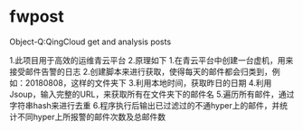 # fwpost
Object-Q:QingCloud get and analysis posts

1.此项目用于高效的运维青云平台
2.原理如下
      1.在青云平台中创建一台虚机，用来接受邮件告警的日志
      2.创建脚本来进行获取，使得每天的邮件都会归类到，例如：20180808，这样的文件夹下
      3.利用本地时间，获取昨日的日期
      4.利用Jsoup，输入完整的URL，来获取所有在文件夹下的邮件名
      5.遍历所有邮件，通过字符串hash来进行去重
      6.程序执行后输出已过滤过的不通hyper上的邮件，并统计不同hyper上所报警的邮件次数及总邮件数
